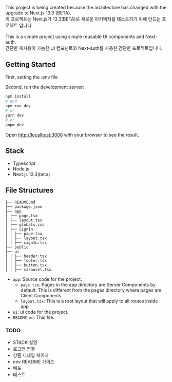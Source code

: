 This project is being created because the architecture has changed with the upgrade to Next.js 13.3 (BETA). <br />
이 프로젝트는 Next.js가 13.3(BETA)로 새로운 아키텍처를 테스트하기 위해 만드는 프로젝트 입니다.
<br /><br />
This is a simple project using simple reusable UI components and Next-auth.
<br />
간단한 재사용이 가능한 UI 컴포넌트와 Next-auth를 사용한 간단한 프로젝트입니다.

## Getting Started

First, setting the .env file <br/>

Second, run the development server:

```bash
npm install
# and
npm run dev
# or
yarn dev
# or
pnpm dev
```

Open [http://localhost:3000](http://localhost:3000) with your browser to see the result.

## Stack

- Typescript
- Node.js
- Next.js 13.3(beta)

## File Structures

```text
├── README.md
├── package.json
├── app
│ ├── page.tsx
│ ├── layout.tsx
│ ├── globals.css
│ ├── signIn
│ │ ├── page.tsx
│ │ ├── layout.tsx
│ │ ├── signIn.tsx
├── public
├── ui
│ │ ├── header.tsx
│ │ ├── footer.tsx
│ │ ├── button.tsx
│ │ ├── carousel.tsx
```

- `app`: Source code for the project.
  - `page.tsx`: Pages in the app directory are Server Components by default. This is different from the pages directory where pages are Client Components.
  - `layout.tsx`: This is a root layout that will apply to all routes inside app
- `ui`: ui code for the project.
- `README.md`: This file.

### TODO

- STACK 설명
- 로그인 연결
- 상품 디테일 페이지
- env README 가이드
- 배포
- 테스트
